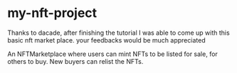# my-nft-project
Thanks to dacade, after finishing the tutorial I was able to come up with this basic nft market place. your feedbacks would be much appreciated


An NFTMarketplace where users can mint NFTs to be listed for sale, for others to buy. New buyers can relist the NFTs. 
